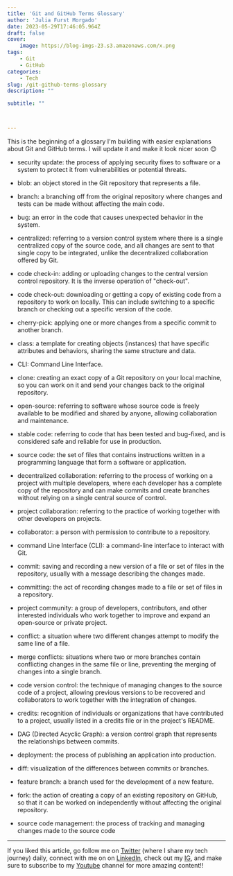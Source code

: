 ```yaml
---
title: 'Git and GitHub Terms Glossary'
author: 'Julia Furst Morgado'
date: 2023-05-29T17:46:05.964Z
draft: false
cover:
    image: https://blog-imgs-23.s3.amazonaws.com/x.png
tags: 
    - Git
    - GitHub
categories: 
    - Tech
slug: /git-github-terms-glossary
description: ""

subtitle: ""



---
```



This is the beginning of a glossary I'm building with easier explanations about Git and GitHub terms. I will update it and make it look nicer soon 😊

- security update: the process of applying security fixes to software or a system to protect it from vulnerabilities or potential threats.

- blob: an object stored in the Git repository that represents a file.

- branch: a branching off from the original repository where changes and tests can be made without affecting the main code.

- bug: an error in the code that causes unexpected behavior in the system.

- centralized: referring to a version control system where there is a single centralized copy of the source code, and all changes are sent to that single copy to be integrated, unlike the decentralized collaboration offered by Git.

- code check-in: adding or uploading changes to the central version control repository. It is the inverse operation of "check-out".

- code check-out: downloading or getting a copy of existing code from a repository to work on locally. This can include switching to a specific branch or checking out a specific version of the code.

- cherry-pick: applying one or more changes from a specific commit to another branch.

- class: a template for creating objects (instances) that have specific attributes and behaviors, sharing the same structure and data.

- CLI: Command Line Interface.

- clone: creating an exact copy of a Git repository on your local machine, so you can work on it and send your changes back to the original repository.

- open-source: referring to software whose source code is freely available to be modified and shared by anyone, allowing collaboration and maintenance.

- stable code: referring to code that has been tested and bug-fixed, and is considered safe and reliable for use in production.

- source code: the set of files that contains instructions written in a programming language that form a software or application.

- decentralized collaboration: referring to the process of working on a project with multiple developers, where each developer has a complete copy of the repository and can make commits and create branches without relying on a single central source of control.

- project collaboration: referring to the practice of working together with other developers on projects.

- collaborator: a person with permission to contribute to a repository.

- command Line Interface (CLI): a command-line interface to interact with Git.

- commit: saving and recording a new version of a file or set of files in the repository, usually with a message describing the changes made.

- committing: the act of recording changes made to a file or set of files in a repository.

- project community: a group of developers, contributors, and other interested individuals who work together to improve and expand an open-source or private project.

- conflict: a situation where two different changes attempt to modify the same line of a file.

- merge conflicts: situations where two or more branches contain conflicting changes in the same file or line, preventing the merging of changes into a single branch.

- code version control: the technique of managing changes to the source code of a project, allowing previous versions to be recovered and collaborators to work together with the integration of changes.

- credits: recognition of individuals or organizations that have contributed to a project, usually listed in a credits file or in the project's README.

- DAG (Directed Acyclic Graph): a version control graph that represents the relationships between commits.

- deployment: the process of publishing an application into production.

- diff: visualization of the differences between commits or branches.

- feature branch: a branch used for the development of a new feature.

- fork: the action of creating a copy of an existing repository on GitHub, so that it can be worked on independently without affecting the original repository.

- source code management: the process of tracking and managing changes made to the source code

***
If you liked this article, go follow me on [Twitter](https://twitter.com/juliafmorgado) (where I share my tech journey) daily, connect with me on on [LinkedIn](https://www.linkedin.com/in/juliafmorgado/), check out my [IG](https://www.instagram.com/juliafmorgado/), and make sure to subscribe to my [Youtube](https://www.youtube.com/c/JuliaFMorgado) channel for more amazing content!!
